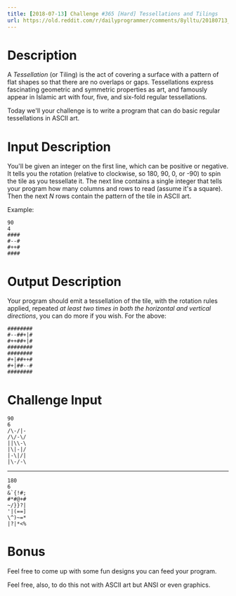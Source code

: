 ```yaml
---
title: [2018-07-13] Challenge #365 [Hard] Tessellations and Tilings
url: https://old.reddit.com/r/dailyprogrammer/comments/8ylltu/20180713_challenge_365_hard_tessellations_and/
---
```


# Description

A *Tessellation* (or Tiling) is the act of covering a surface with a pattern of flat shapes so that there are no overlaps or gaps. Tessellations express fascinating geometric and symmetric properties as art, and famously appear in Islamic art with four, five, and six-fold regular tessellations.

Today we'll your challenge is to write a program that can do basic regular tessellations in ASCII art. 

# Input Description

You'll be given an integer on the first line, which can be positive or negative. It tells you the rotation (relative to clockwise, so 180, 90, 0, or -90) to spin the tile as you tessellate it. The next line contains a single integer that tells your program how many columns and rows to read (assume it's a square). Then the next _N_ rows contain the pattern of the tile in ASCII art. 

Example:

    90
    4
    ####
    #--#
    #++#
    ####

# Output Description

Your program should emit a tessellation of the tile, with the rotation rules applied, repeated _at least two times in both the horizontal and vertical directions_, you can do more if you wish. For the above:

    ########
    #--##+|#
    #++##+|#
    ########
    ########
    #+|##++#
    #+|##--#
    ########

# Challenge Input


    90
    6
    /\-/|-
    /\/-\/
    ||\\-\
    |\|-|/
    |-\|/|
    |\-/-\

----

    180
    6
    &`{!#;
    #*#@+#
    ~/}}?|
    '|(==]
    \^)~=*
    |?|*<%

# Bonus

Feel free to come up with some fun designs you can feed your program.

Feel free, also, to do this not with ASCII art but ANSI or even graphics. 